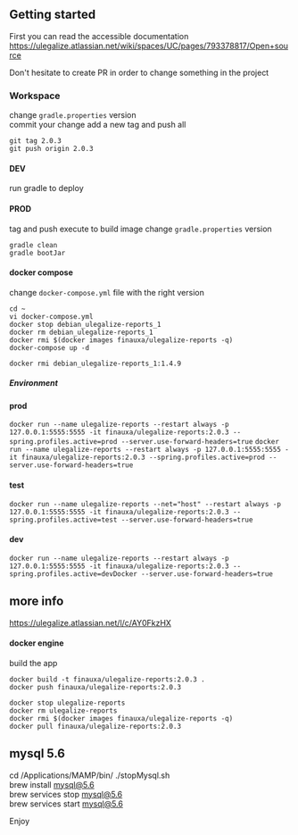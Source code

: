 ## Getting started

First you can read the accessible documentation
https://ulegalize.atlassian.net/wiki/spaces/UC/pages/793378817/Open+source

Don't hesitate to create PR in order to change something in the project

### Workspace

change `gradle.properties` version  
commit your change add a new tag and push all

```
git tag 2.0.3
git push origin 2.0.3

```

#### DEV

run gradle to deploy

#### PROD

tag and push execute to build image change `gradle.properties` version

```
gradle clean  
gradle bootJar   
```

#### docker compose

change `docker-compose.yml` file with the right version

```
cd ~
vi docker-compose.yml  
docker stop debian_ulegalize-reports_1  
docker rm debian_ulegalize-reports_1  
docker rmi $(docker images finauxa/ulegalize-reports -q)    
docker-compose up -d

```

`
docker rmi debian_ulegalize-reports_1:1.4.9  
`
##### Environment

#### prod

`
docker run --name ulegalize-reports --restart always -p 127.0.0.1:5555:5555 -it finauxa/ulegalize-reports:2.0.3 --spring.profiles.active=prod --server.use-forward-headers=true
`
`
docker run --name ulegalize-reports --restart always -p 127.0.0.1:5555:5555 -it finauxa/ulegalize-reports:2.0.3 --spring.profiles.active=prod --server.use-forward-headers=true
`

#### test

`
docker run --name ulegalize-reports --net="host" --restart always -p 127.0.0.1:5555:5555 -it finauxa/ulegalize-reports:2.0.3 --spring.profiles.active=test --server.use-forward-headers=true
`

#### dev

`
docker run --name ulegalize-reports --restart always -p 127.0.0.1:5555:5555 -it finauxa/ulegalize-reports:2.0.3 --spring.profiles.active=devDocker --server.use-forward-headers=true
`

## more info

https://ulegalize.atlassian.net/l/c/AY0FkzHX

#### docker engine

build the app

```
docker build -t finauxa/ulegalize-reports:2.0.3 .  
docker push finauxa/ulegalize-reports:2.0.3  
```

```
docker stop ulegalize-reports   
docker rm ulegalize-reports  
docker rmi $(docker images finauxa/ulegalize-reports -q)  
docker pull finauxa/ulegalize-reports:2.0.3  
```

## mysql 5.6

cd /Applications/MAMP/bin/ ./stopMysql.sh  
brew install mysql@5.6  
brew services stop mysql@5.6  
brew services start mysql@5.6

Enjoy